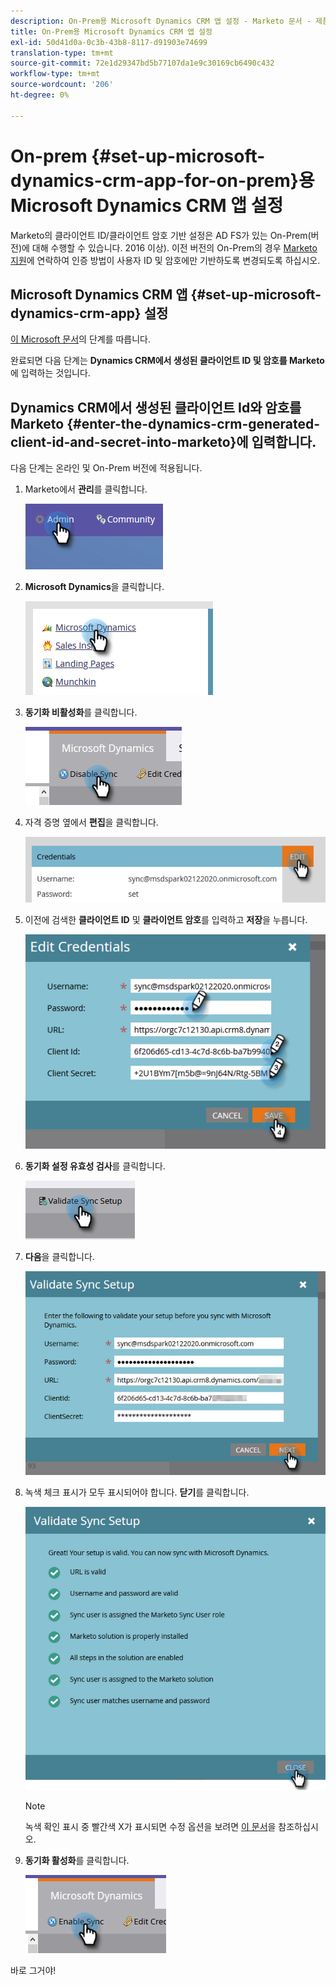 ```yaml
---
description: On-Prem용 Microsoft Dynamics CRM 앱 설정 - Marketo 문서 - 제품 설명서
title: On-Prem용 Microsoft Dynamics CRM 앱 설정
exl-id: 50d41d0a-0c3b-43b8-8117-d91903e74699
translation-type: tm+mt
source-git-commit: 72e1d29347bd5b77107da1e9c30169cb6490c432
workflow-type: tm+mt
source-wordcount: '206'
ht-degree: 0%

---
```


# On-prem {#set-up-microsoft-dynamics-crm-app-for-on-prem}용 Microsoft Dynamics CRM 앱 설정

Marketo의 클라이언트 ID/클라이언트 암호 기반 설정은 AD FS가 있는 On-Prem(버전)에 대해 수행할 수 있습니다. 2016 이상). 이전 버전의 On-Prem의 경우 [Marketo 지원](https://nation.marketo.com/t5/Support/ct-p/Support)에 연락하여 인증 방법이 사용자 ID 및 암호에만 기반하도록 변경되도록 하십시오.

## Microsoft Dynamics CRM 앱 {#set-up-microsoft-dynamics-crm-app} 설정

[이 Microsoft 문서](https://docs.microsoft.com/en-us/windows-server/identity/ad-fs/development/enabling-oauth-confidential-clients-with-ad-fs#create-an-application-group-in-ad-fs-2016-or-later)의 단계를 따릅니다.

완료되면 다음 단계는 **Dynamics CRM에서 생성된 클라이언트 ID 및 암호를 Marketo**&#x200B;에 입력하는 것입니다.

## Dynamics CRM에서 생성된 클라이언트 Id와 암호를 Marketo {#enter-the-dynamics-crm-generated-client-id-and-secret-into-marketo}에 입력합니다.

다음 단계는 온라인 및 On-Prem 버전에 적용됩니다.

1. Marketo에서 **관리**&#x200B;를 클릭합니다.

   ![](assets/set-up-microsoft-dynamics-crm-app-for-on-prem-1.png)

1. **Microsoft Dynamics**&#x200B;을 클릭합니다.

   ![](assets/set-up-microsoft-dynamics-crm-app-for-on-prem-2.png)

1. **동기화 비활성화**&#x200B;를 클릭합니다.

   ![](assets/set-up-microsoft-dynamics-crm-app-for-on-prem-3.png)

1. 자격 증명 옆에서 **편집**&#x200B;을 클릭합니다.

   ![](assets/set-up-microsoft-dynamics-crm-app-for-on-prem-4.png)

1. 이전에 검색한 **클라이언트 ID** 및 **클라이언트 암호**&#x200B;를 입력하고 **저장**&#x200B;을 누릅니다.

   ![](assets/set-up-microsoft-dynamics-crm-app-for-on-prem-5.png)

1. **동기화 설정 유효성 검사**&#x200B;를 클릭합니다.

   ![](assets/set-up-microsoft-dynamics-crm-app-for-on-prem-6.png)

1. **다음**&#x200B;을 클릭합니다.

   ![](assets/set-up-microsoft-dynamics-crm-app-for-on-prem-7.png)

1. 녹색 체크 표시가 모두 표시되어야 합니다. **닫기**&#x200B;를 클릭합니다.

   ![](assets/set-up-microsoft-dynamics-crm-app-for-on-prem-8.png)

   >[!NOTE]
   >
   >녹색 확인 표시 중 빨간색 X가 표시되면 수정 옵션을 보려면 [이 문서](/help/marketo/product-docs/crm-sync/microsoft-dynamics-sync/sync-setup/validate-microsoft-dynamics-sync/fix-dynamics-validation-sync-issues.md)을 참조하십시오.

1. **동기화 활성화**&#x200B;를 클릭합니다.

   ![](assets/set-up-microsoft-dynamics-crm-app-for-on-prem-9.png)

바로 그거야!
